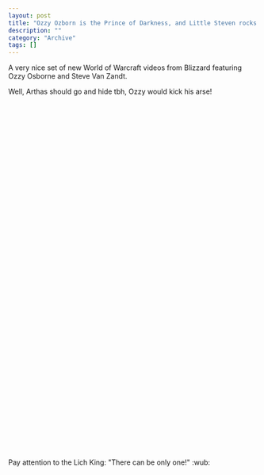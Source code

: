 ```yaml
--- 
layout: post 
title: "Ozzy Ozborn is the Prince of Darkness, and Little Steven rocks!"
description: ""
category: "Archive"
tags: []
---  
```

A very nice set of new World of Warcraft videos from Blizzard featuring Ozzy Osborne and Steve Van Zandt. 



Well, Arthas should go and hide tbh, Ozzy would kick his arse!



<object width="425" height="344"><param name="movie" value="http://www.youtube.com/v/mT8maUTzE48&hl=en&fs=1"></param><param name="allowFullScreen" value="true"></param><param name="allowscriptaccess" value="always"></param><embed src="http://www.youtube.com/v/mT8maUTzE48&hl=en&fs=1" type="application/x-shockwave-flash" allowscriptaccess="always" allowfullscreen="true" width="425" height="344"></embed></object>



<object width="425" height="344"><param name="movie" value="http://www.youtube.com/v/zXeyYdGoLCU&hl=en&fs=1"></param><param name="allowFullScreen" value="true"></param><param name="allowscriptaccess" value="always"></param><embed src="http://www.youtube.com/v/zXeyYdGoLCU&hl=en&fs=1" type="application/x-shockwave-flash" allowscriptaccess="always" allowfullscreen="true" width="425" height="344"></embed></object>



Pay attention to the Lich King: "There can be only one!" :wub: